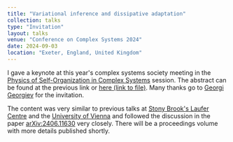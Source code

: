 ```yaml
---
title: "Variational inference and dissipative adaptation"
collection: talks
type: "Invitation"
layout: talks
venue: "Conference on Complex Systems 2024"
date: 2024-09-03
location: "Exeter, England, United Kingdom"
---
```


I gave a keynote at this year's complex systems society meeting in the [Physics of Self-Organization in Complex Systems](https://sites.google.com/view/physics-of-self-org-ccs24/home) session. The abstract can be found at the previous link or [here (link to file)](https://darsakthi.github.io/files/CCS%202024%20abs%20(2).pdf). Many thanks go to [Georgi Georgiev](https://scholar.google.com/citations?user=Hne_SUIAAAAJ&hl=en) for the invitation.

The content was very similar to previous talks at [Stony Brook's Laufer Centre](https://darsakthi.github.io/talks/laufer-23) and the [University of Vienna](https://darsakthi.github.io/talks/wien-23) and followed the discussion in the paper [arXiv:2406.11630](https://arxiv.org/abs/2406.11630) very closely. There will be a proceedings volume with more details published shortly. 

